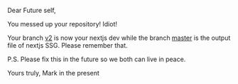 Dear Future self,

You messed up your repository! Idiot!

Your branch [v2](https://github.com/markanthonyuy/markanthonyuy.github.io/tree/v2) is now your nextjs dev while the branch [master](https://github.com/markanthonyuy/markanthonyuy.github.io/tree/master) is the output file of nextjs SSG. Please remember that.

P.S. Please fix this in the future so we both can live in peace.

Yours truly,
Mark in the present

